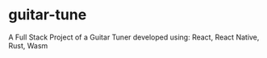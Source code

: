 # guitar-tune
A Full Stack Project of a Guitar Tuner developed using: React, React Native, Rust, Wasm
